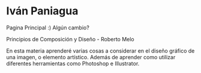 # Iván Paniagua

Pagina Principal :)
Algún cambio?

Principios de Composición y Diseño - Roberto Melo

En esta materia aprenderé varias cosas a considerar en el diseño gráfico de una imagen, o elemento artístico. Además de aprender como utilizar diferentes herramientas como Photoshop e Illustrator.

